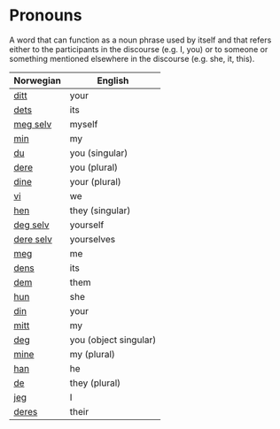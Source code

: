 # Pronouns

A word that can function as a noun phrase used by itself and that refers either to the participants in the discourse (e.g. I, you) or to someone or something mentioned elsewhere in the discourse (e.g. she, it, this).

| Norwegian | English |
| --- | --- |
| [ditt](https://www.ordnett.no/search?language=no&phrase=ditt) | your |
| [dets](https://www.ordnett.no/search?language=no&phrase=dets) | its |
| [meg selv](https://www.ordnett.no/search?language=no&phrase=meg%20selv) | myself |
| [min](https://www.ordnett.no/search?language=no&phrase=min) | my |
| [du](https://www.ordnett.no/search?language=no&phrase=du) | you (singular) |
| [dere](https://www.ordnett.no/search?language=no&phrase=dere) | you (plural) |
| [dine](https://www.ordnett.no/search?language=no&phrase=dine) | your (plural) |
| [vi](https://www.ordnett.no/search?language=no&phrase=vi) | we |
| [hen](https://www.ordnett.no/search?language=no&phrase=hen) | they (singular) |
| [deg selv](https://www.ordnett.no/search?language=no&phrase=deg%20selv) | yourself |
| [dere selv](https://www.ordnett.no/search?language=no&phrase=dere%20selv) | yourselves |
| [meg](https://www.ordnett.no/search?language=no&phrase=meg) | me |
| [dens](https://www.ordnett.no/search?language=no&phrase=dens) | its |
| [dem](https://www.ordnett.no/search?language=no&phrase=dem) | them |
| [hun](https://www.ordnett.no/search?language=no&phrase=hun) | she |
| [din](https://www.ordnett.no/search?language=no&phrase=din) | your |
| [mitt](https://www.ordnett.no/search?language=no&phrase=mitt) | my |
| [deg](https://www.ordnett.no/search?language=no&phrase=deg) | you (object singular) |
| [mine](https://www.ordnett.no/search?language=no&phrase=mine) | my (plural) |
| [han](https://www.ordnett.no/search?language=no&phrase=han) | he |
| [de](https://www.ordnett.no/search?language=no&phrase=de) | they (plural) |
| [jeg](https://www.ordnett.no/search?language=no&phrase=jeg) | I |
| [deres](https://www.ordnett.no/search?language=no&phrase=deres) | their |

